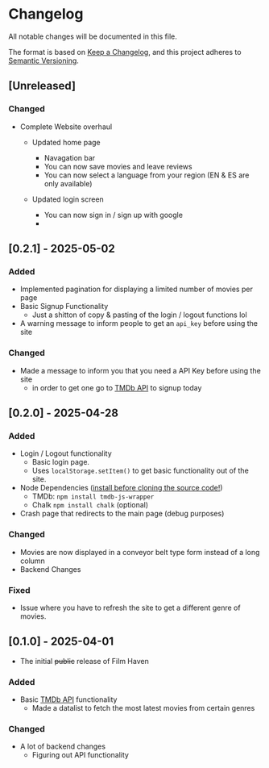 # Changelog
All notable changes will be documented in this file.

The format is based on [Keep a Changelog](https://keepachangelog.com/en/1.0.0/),
and this project adheres to [Semantic Versioning](https://semver.org/spec/v2.0.0.html).

## [Unreleased]
### Changed
- Complete Website overhaul
    - Updated home page
        - Navagation bar
        - You can now save movies and leave reviews
        - You can now select a language from your region (EN & ES are only available)

    - Updated login screen
        - You can now sign in / sign up with google
        - 

## [0.2.1] - 2025-05-02
### Added
- Implemented pagination for displaying a limited number of movies per page
- Basic Signup Functionality
    - Just a shitton of copy & pasting of the login / logout functions lol
- A warning message to inform people to get an ``api_key`` before using the site
### Changed
- Made a message to inform you that you need a API Key before using the site
    - in order to get one go to [TMDb API](https://developer.themoviedb.org/docs/getting-started) to signup today
    
## [0.2.0] - 2025-04-28
### Added
- Login / Logout functionality
    - Basic login page.
    - Uses ``localStorage.setItem()`` to get basic functionality out of the site.
- Node Dependencies ([install before cloning the source code!](https://nodejs.org/en/download))
    - TMDb: ``npm install tmdb-js-wrapper``
    - Chalk ``npm install chalk`` (optional)
- Crash page that redirects to the main page (debug purposes)
### Changed
- Movies are now displayed in a conveyor belt type form instead of a long column
- Backend Changes
### Fixed
-  Issue where you have to refresh the site to get a different genre of movies.

## [0.1.0] - 2025-04-01
- The initial ~~public~~ release of Film Haven
### Added
- Basic [TMDb API](https://developer.themoviedb.org/docs/getting-started) functionality
    - Made a datalist to fetch the most latest movies from certain genres
### Changed
- A lot of backend changes
    - Figuring out API functionality
